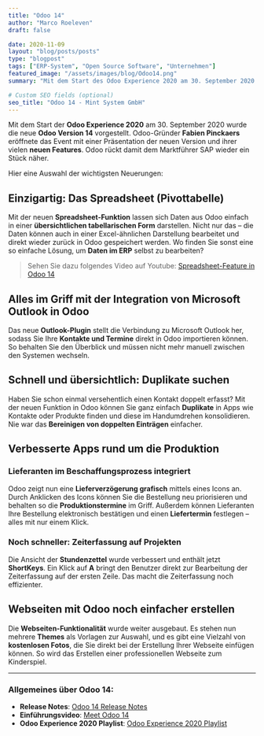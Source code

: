 ```yaml
---
title: "Odoo 14"
author: "Marco Roeleven"
draft: false

date: 2020-11-09
layout: "blog/posts/posts"
type: "blogpost"
tags: ["ERP-System", "Open Source Software", "Unternehmen"]
featured_image: "/assets/images/blog/Odoo14.png"
summary: "Mit dem Start des Odoo Experience 2020 am 30. September 2020 wurde die neue Odoo Version 14 vorgestellt. Odoo Gründer Fabien Pinckaers eröffnete die Odoo Experience 2020 mit der Präsentation der neue..."

# Custom SEO fields (optional)
seo_title: "Odoo 14 - Mint System GmbH"
---
```


Mit dem Start der **Odoo Experience 2020** am 30. September 2020 wurde die neue **Odoo Version 14** vorgestellt. Odoo-Gründer **Fabien Pinckaers** eröffnete das Event mit einer Präsentation der neuen Version und ihrer vielen **neuen Features**. Odoo rückt damit dem Marktführer SAP wieder ein Stück näher.

Hier eine Auswahl der wichtigsten Neuerungen:

## Einzigartig: Das Spreadsheet (Pivottabelle)

Mit der neuen **Spreadsheet-Funktion** lassen sich Daten aus Odoo einfach in einer **übersichtlichen tabellarischen Form** darstellen. Nicht nur das – die Daten können auch in einer Excel-ähnlichen Darstellung bearbeitet und direkt wieder zurück in Odoo gespeichert werden. Wo finden Sie sonst eine so einfache Lösung, um **Daten im ERP** selbst zu bearbeiten?

> Sehen Sie dazu folgendes Video auf Youtube: [Spreadsheet-Feature in Odoo 14](https://www.youtube.com/watch?v=BU1geWRTMGU)

## Alles im Griff mit der Integration von Microsoft Outlook in Odoo

Das neue **Outlook-Plugin** stellt die Verbindung zu Microsoft Outlook her, sodass Sie Ihre **Kontakte und Termine** direkt in Odoo importieren können. So behalten Sie den Überblick und müssen nicht mehr manuell zwischen den Systemen wechseln.

## Schnell und übersichtlich: Duplikate suchen

Haben Sie schon einmal versehentlich einen Kontakt doppelt erfasst? Mit der neuen Funktion in Odoo können Sie ganz einfach **Duplikate** in Apps wie Kontakte oder Produkte finden und diese im Handumdrehen konsolidieren. Nie war das **Bereinigen von doppelten Einträgen** einfacher.

## Verbesserte Apps rund um die Produktion

### Lieferanten im Beschaffungsprozess integriert

Odoo zeigt nun eine **Lieferverzögerung grafisch** mittels eines Icons an. Durch Anklicken des Icons können Sie die Bestellung neu priorisieren und behalten so die **Produktionstermine** im Griff. Außerdem können Lieferanten Ihre Bestellung elektronisch bestätigen und einen **Liefertermin** festlegen – alles mit nur einem Klick.

### Noch schneller: Zeiterfassung auf Projekten

Die Ansicht der **Stundenzettel** wurde verbessert und enthält jetzt **ShortKeys**. Ein Klick auf **A** bringt den Benutzer direkt zur Bearbeitung der Zeiterfassung auf der ersten Zeile. Das macht die Zeiterfassung noch effizienter.

## Webseiten mit Odoo noch einfacher erstellen

Die **Webseiten-Funktionalität** wurde weiter ausgebaut. Es stehen nun mehrere **Themes** als Vorlagen zur Auswahl, und es gibt eine Vielzahl von **kostenlosen Fotos**, die Sie direkt bei der Erstellung Ihrer Webseite einfügen können. So wird das Erstellen einer professionellen Webseite zum Kinderspiel.

---

### Allgemeines über Odoo 14:

- **Release Notes**: [Odoo 14 Release Notes](https://www.odoo.com/de_DE/odoo-14-release-notes)
- **Einführungsvideo**: [Meet Odoo 14](https://youtu.be/1SMm2VHXv1Y)
- **Odoo Experience 2020 Playlist**: [Odoo Experience 2020 Playlist](https://www.youtube.com/playlist?list=PL1-aSABtP6ADs7EmxpWIxLSPBiw6F_f4p)


